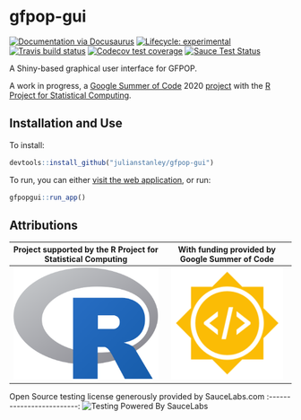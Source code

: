 # gfpop-gui
  <!-- badges: start -->
  [![Documentation via Docusaurus](https://img.shields.io/badge/Documentation%20and%20Timeline-Docusaurus-blue)](https://julianstanley.github.io/gfpop-gui)
  [![Lifecycle: experimental](https://img.shields.io/badge/lifecycle-experimental-orange.svg)](https://www.tidyverse.org/lifecycle/#experimental)
   [![Travis build status](https://travis-ci.com/julianstanley/gfpop-gui.svg?branch=master)](https://travis-ci.com/julianstanley/gfpop-gui)
   [![Codecov test coverage](https://codecov.io/gh/julianstanley/gfpop-gui/branch/master/graph/badge.svg)](https://codecov.io/gh/julianstanley/gfpop-gui?branch=master)
   [![Sauce Test Status](https://saucelabs.com/buildstatus/julianstanley?dummy=unused)](https://app.saucelabs.com/u/julianstanley)
  <!-- badges: end -->


A Shiny-based graphical user interface for GFPOP.

A work in progress, a [Google Summer of Code](https://summerofcode.withgoogle.com/) 2020 [project](https://summerofcode.withgoogle.com/projects/#6502959753461760) with the [R Project for Statistical Computing](https://www.r-project.org/).

## Installation and Use

To install:
```R
devtools::install_github("julianstanley/gfpop-gui")
```

To run, you can either [visit the web application](https://julianstanley.shinyapps.io/gfpopgui/), or run:

```R
gfpopgui::run_app()
```

## Attributions

Project supported by the R Project for Statistical Computing            |  With funding provided by Google Summer of Code
:-------------------------:|:-------------------------:
<img src="inst/img/rlogo.png" alt="alt text" height="200px"> |  <img src="inst/img/gsoc-icon.png" alt="alt text" height="200px">

Open Source testing license generously provided by SauceLabs.com
:-------------------------:
![Testing Powered By SauceLabs](https://saucelabs.github.io/images/opensauce/powered-by-saucelabs-badge-gray.svg?sanitize=true "Testing Powered By SauceLabs")

